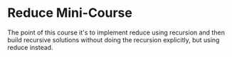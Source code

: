 # Reduce Mini-Course 

The point of this course it's to implement reduce using recursion and then build recursive solutions without doing the recursion explicitly, but using reduce instead.

